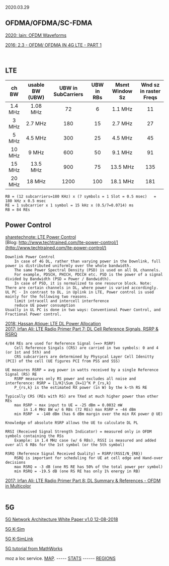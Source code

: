 2020.03.29

## OFDMA/OFDMA/SC-FDMA

[2020: Iain: OFDM Waveforms](https://www.youtube.com/watch?v=F6B4Kyj2rLw)<br>

[2016: 2.3 - OFDM/ OFDMA IN 4G LTE - PART 1](https://www.youtube.com/watch?v=rKy5dOl3Et4)<br>

[]()<br>

## LTE



| ch BW    | usable BW (UBW)| UBW in SubCarriers | UBW in RBs   | Msmt Window Sz     | Wnd sz in raster Freqs  |
|:---:     |:---:           |:---:               |:---:         |:---:               | :---:                   |
|  1.4 MHz |1.08  MHz|   72       |   6   |  1.1 MHz|   11       |
|  3  MHz  | 2.7  MHz|   180      |  15   |  2.7 MHz|   27       |
|  5  MHz  | 4.5  MHz|   300      |  25   |  4.5 MHz|   45       |
|  10  MHz | 9  MHz  |   600      |  50   |  9.1 MHz|   91       |
|  15  MHz |13.5  MHz|   900      |  75   | 13.5 MHz|  135       |
|  20  MHz | 18   MHz|  1200      | 100   | 18.1 MHz|  181       |

    RB = (12 subcarriers=180 KHz) x (7 symbols = 1 Slot = 0.5 msec)   =   180 kHz x 0.5 msec
    RE = 1 subcarrier x 1 symbol = 15 kHz x (0.5/7=0.0714) ms
    RB = 84 REs

## Power Control

[sharetechnote: LTE Power Control](https://www.sharetechnote.com/html/PowerControl_LTE.html)<br>
[Blog: http://www.techtrained.com/lte-power-control/](http://www.techtrained.com/lte-power-control/)<br>

    Downlink Power Control
        In case of 4G DL, rather than varying power in the Downlink, full power is distributed uniformly over the whole bandwidth. 
        The same Power Spectral Density (PSD) is used on all DL channels. 
        For example, PDSCH, PHICH, PDCCH etc. PSD is the power of a signal divided by Bandwidth (PSD = Power / Bandwidth). 
        In case of PSD, it is normalized to one resource block. Note: There are certain channels in DL, where power is varied accordingly. 
    UL PC - In contrast to DL, in Uplink in LTE, Power control is used mainly for the following two reasons.
        limit intracell and intercell interference
        reduce UE power consumption
    Usually in UL PC is done in two ways: Conventional Power Control, and Fractional Power control.        
        
[2018:  Hassan Atique: LTE DL Power Allocation](https://www.youtube.com/watch?v=gwJU5TvMivk)<br>
[2017: Irfan Ali: LTE Radio Primer Part 7: DL Cell Reference Signals, RSRP & RSRQ](https://www.youtube.com/watch?v=XAtQq7zHvQ0)<br>

    4/84 REs are used for Reference Signal (==> RSRP)
        Cell Reference Singals (CRS) are carried in two symbols: 0 and 4 (or 1st and 5th) and
        CRS subcarriers are determined by Physycal Layer Cell Idenitty (PCI) of the cell (UE figures PCI from PSS and SSS)
        
    UE measures RSRP = avg power in watts received by a single Reference Signal (RS) RE
        RSRP measures only RS power and excludes all noise and interference: RSRP = {1/K}\Sum_{k=1}^K P_{rs,k}
        P_{rs,k} is the estimated RX power (in W) by the k-th RS RE
        
    Typically CRS (REs with RS) are TXed at much higher power than other REs
        max RSRP ~ max input to UE = -25 dBm = 0.0032 mW
            in 1.4 MHz BW w/ 6 RBs (72 REs) max RSRP = -44 dBm
        min RSRP  = -140 dBm (has 6 dBm margin over the min RX power @ UE)
        
    Knowledge of absolute RSRP allows the UE to calculate DL PL
    
    RRSI (Received Signal Strength Indicator) = measured only in OFDM symbols containing the RSs
        Example: in 1.4 MHz case (w/ 6 RBs), RSSI is measured and added over all 6 RBs for the 1st symbol (or the 5th symbol)
        
    RSRQ (Reference Signal Received Quality) = RSRP/(RSSI/N_{RB})
        RSRQ is important for scheduling for UE at cell edge and Hand-over decisions
        max RSRQ = -3 dB (one RS RE has 50% of the total power per symbol)
        min RSRQ = -19.5 dB (one RS RE has only 1% energy in RB)
    
    
    
[2017: Irfan Ali: LTE Radio Primer Part 8: DL Summary & References  -  OFDM in Multicolor](https://youtu.be/AdwWBls_VW0?t=50)<br>
[]()<br>



## 5G  

[5G Network Architecture White Paper v1.0 12-08-2018](http://www.gtigroup.org/d/file/Resources/rep/2018-02-22/06608ce6dbe32673ac1611359e11f794.pdf)

[5G K-Sim](http://5gopenplatform.org)

[5G K-SimLink](http://5gopenplatform.org/main/main.php?categoryid=06&menuid=01&groupid=00)

[5G tutorial from MathWorks](http://5gopenplatform.org/main/main.php?categoryid=06&menuid=01&groupid=00)



moz a loc service. [MAP](https://location.services.mozilla.com/map#2/35.0/9.0).  ----- [STATS](https://location.services.mozilla.com/stats)
------  [REGIONS](https://location.services.mozilla.com/stats/regions)<br>
[]()<br>
[]()<br>
[]()<br>
[]()<br>
[]()<br>
[]()<br>
[]()<br>

